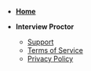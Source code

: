 * **[Home](README.md)**

* **Interview Proctor**
  * [Support](support.md)
  * [Terms of Service](terms.md)
  * [Privacy Policy](privacy.md)
